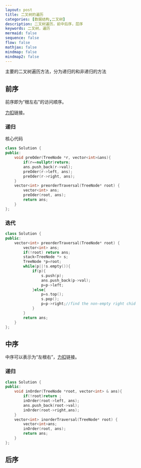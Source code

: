 ```yaml
---
layout: post
title: 二叉树的遍历
categories: [数据结构,二叉树]
description: 二叉树遍历，前中后序，层序
keywords: 二叉树，遍历
mermaid: false
sequence: false
flow: false
mathjax: false
mindmap: false
mindmap2: false
---
```


主要的二叉树遍历方法，分为递归的和非递归的方法
## 前序
前序即为“根左右"的访问顺序。

[力扣](https://leetcode.cn/problems/binary-tree-preorder-traversal/description/)链接。
### 递归
核心代码
```cpp
class Solution {
public:
    void preOder(TreeNode *r, vector<int>&ans){
        if(r==nullptr)return;
        ans.push_back(r->val);
        preOder(r->left, ans);
        preOder(r->right, ans);
    }
    vector<int> preorderTraversal(TreeNode* root) {
        vector<int> ans;
        preOder(root, ans);
        return ans;
    }
};
```
### 迭代

```cpp
class Solution {
public:
    vector<int> preorderTraversal(TreeNode* root) {
        vector<int> ans;
        if(!root) return ans;
        stack<TreeNode *> s;
        TreeNode *p=root;
        while(p||!s.empty()){
            if(p){
                s.push(p);
                ans.push_back(p->val);
                p=p->left;
            }else{
                p=s.top();
                s.pop();
                p=p->right;//find the non-empty right chid
            }
        }
        return ans;
    }
};
```

## 中序

中序可以表示为“左根右”，[力扣](https://leetcode.cn/problems/binary-tree-inorder-traversal/submissions/540486845/)链接。

### 递归

```cpp
class Solution {
public:
    void inOrder(TreeNode *root, vector<int> & ans){
        if(!root)return ;
        inOrder(root->left, ans);
        ans.push_back(root->val);
        inOrder(root->right,ans);
    }
    vector<int> inorderTraversal(TreeNode* root) {
        vector<int>ans;
        inOrder(root, ans);
        return ans;
    }
};
```

## 后序